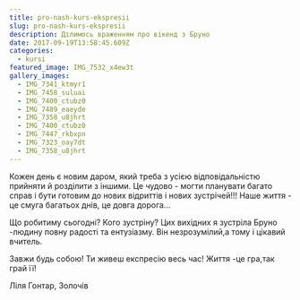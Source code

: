```yaml
---
title: pro-nash-kurs-ekspresii
slug: pro-nash-kurs-ekspresii
description: Ділимось враженням про вікенд з Бруно
date: 2017-09-19T13:58:45.609Z
categories:
  - kursi
featured_image: IMG_7532_x4ew3t
gallery_images:
  - IMG_7341_ktmyr1
  - IMG_7458_suluai
  - IMG_7400_ctubz0
  - IMG_7489_eaeyde
  - IMG_7358_u8jhrt
  - IMG_7400_ctubz0
  - IMG_7447_rkbxpn
  - IMG_7323_oay7dt
  - IMG_7358_u8jhrt
---
```

Кожен день є новим даром, який треба з усією відповідальністю прийняти й розділити з іншими. Це чудово - могти планувати багато справ і бути готовим до нових відриттів і нових зустрічей!!! Наше життя - це смуга багатьох днів, це довга дорога...

Що робитиму сьогодні? Кого зустріну? Цих вихідних я зустріла Бруно -людину повну радості та ентузіазму. Він незрозумілий,а тому і цікавий вчитель.

Завжи будь собою! Ти живеш експресію весь час! Життя -це гра,так грай її!

Ліля Гонтар, Золочів


